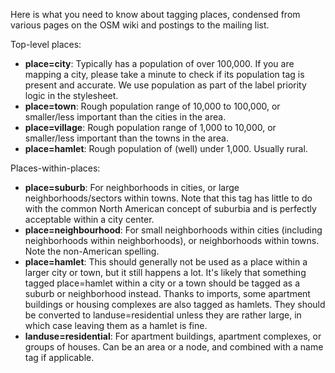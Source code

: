 Here is what you need to know about tagging places, condensed from various pages on the OSM wiki and postings to the mailing list.

Top-level places:

- __place=city__: Typically has a population of over 100,000. If you are mapping a city, please take a minute to check if its population tag is present and accurate. We use population as part of the label priority logic in the stylesheet.
- __place=town__: Rough population range of 10,000 to 100,000, or smaller/less important than the cities in the area.
- __place=village__: Rough population range of 1,000 to 10,000, or smaller/less important than the towns in the area.
- __place=hamlet__: Rough population of (well) under 1,000. Usually rural.

Places-within-places:

- __place=suburb__: For neighborhoods in cities, or large neighborhoods/sectors within towns. Note that this tag has little to do with the common North American concept of suburbia and is perfectly acceptable within a city center.
- __place=neighbourhood__: For small neighborhoods within cities (including neighborhoods within neighborhoods), or neighborhoods within towns. Note the non-American spelling.
- __place=hamlet__: This should generally not be used as a place within a larger city or town, but it still happens a lot. It's likely that something tagged place=hamlet within a city or a town should be tagged as a suburb or neighborhood instead. Thanks to imports, some apartment buildings or housing complexes are also tagged as hamlets. They should be converted to landuse=residential unless they are rather large, in which case leaving them as a hamlet is fine.
- __landuse=residential__: For apartment buildings, apartment complexes, or groups of houses. Can be an area or a node, and combined with a name tag if applicable.